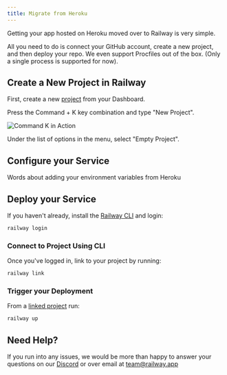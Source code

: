 ```yaml
---
title: Migrate from Heroku
---
```


Getting your app hosted on Heroku moved over to Railway is very simple.

All you need to do is connect your GitHub account, create a new project, and then deploy your repo. We even support Procfiles out of the box. (Only a single process is supported for now).


## Create a New Project in Railway

First, create a new [project](develop/projects) from your Dashboard.

Press the Command + K key combination and type "New Project".

<Image src="/images/getting-started/2-railway-getting-started-create-a-project.gif"
alt="Command K in Action"
layout="intrinsic"
width={800} height={455} quality={80} />

Under the list of options in the menu, select "Empty Project".

## Configure your Service

Words about adding your environment variables from Heroku


## Deploy your Service

If you haven't already, install the [Railway CLI](/develop/cli) and login:
```bash
railway login
```



### Connect to Project Using CLI

Once you've logged in, link to your project by running:
```bash
railway link
```

### Trigger your Deployment

From a [linked project](/develop/cli#link-to-a-project) run:
```bash
railway up
```

## Need Help?

If you run into any issues, we would be more than happy to answer your questions on our [Discord](https://discord.gg/railway) or over email at team@railway.app